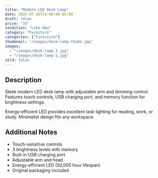 ```yaml
---
title: "Modern LED Desk Lamp"
date: 2025-07-26T14:00:00-05:00
draft: false
price: "35"
condition: "Like New"
category: "Furniture"
categories: ["Furniture"]
thumbnail: "/images/desk-lamp-thumb.jpg"
images:
  - "/images/desk-lamp-1.jpg"
  - "/images/desk-lamp-2.jpg"
sold: false
---
```


## Description

Sleek modern LED desk lamp with adjustable arm and dimming control. Features touch controls, USB charging port, and memory function for brightness settings.

Energy-efficient LED provides excellent task lighting for reading, work, or study. Minimalist design fits any workspace.

## Additional Notes

- Touch-sensitive controls
- 3 brightness levels with memory
- Built-in USB charging port
- Adjustable arm and head
- Energy-efficient LED (50,000 hour lifespan)
- Original packaging included